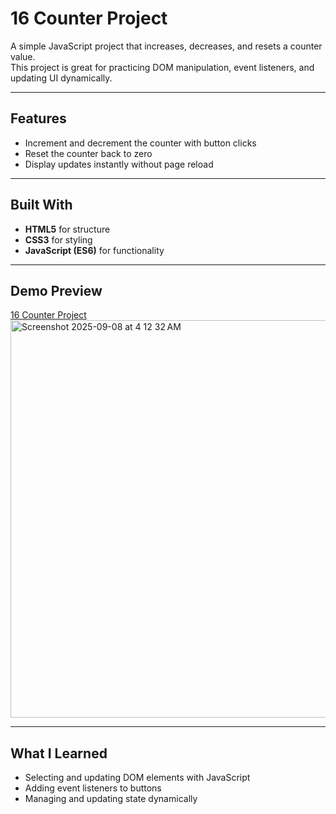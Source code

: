 # 16 Counter Project

A simple JavaScript project that increases, decreases, and resets a counter value.  
This project is great for practicing DOM manipulation, event listeners, and updating UI dynamically.

---

## Features
- Increment and decrement the counter with button clicks  
- Reset the counter back to zero  
- Display updates instantly without page reload  

---

## Built With
- **HTML5** for structure  
- **CSS3** for styling  
- **JavaScript (ES6)** for functionality  

---

## Demo Preview
[16 Counter Project](https://devliwa.github.io/16-counter/)
<img width="1275" height="636" alt="Screenshot 2025-09-08 at 4 12 32 AM" src="https://github.com/user-attachments/assets/c2a0bf65-5dde-446d-9987-5ec01ea6d365" />



---

## What I Learned
- Selecting and updating DOM elements with JavaScript  
- Adding event listeners to buttons  
- Managing and updating state dynamically  
